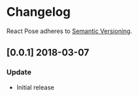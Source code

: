 # Changelog

React Pose adheres to [Semantic Versioning](http://semver.org/).

## [0.0.1] 2018-03-07

### Update

- Initial release